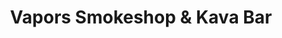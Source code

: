 ---
title: "Vapors Smokeshop & Kava Bar"
url: /wesley-chapel/vapors-smokeshop-und-kava-bar/
shop: E-Zigaretten
---